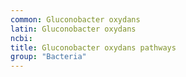 ```yaml
---
common: Gluconobacter oxydans
latin: Gluconobacter oxydans
ncbi: 
title: Gluconobacter oxydans pathways
group: "Bacteria"
---
```

